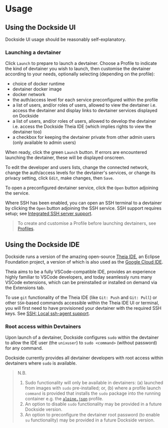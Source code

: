 # Usage

## Using the Dockside UI

Dockside UI usage should be reasonably self-explanatory.

### Launching a devtainer

Click `Launch` to prepare to launch a devtainer. Choose a Profile to indicate the kind of devtainer you wish to launch, then customise the devtainer according to your needs, optionally selecting (depending on the profile):

- choice of docker runtime
- devtainer docker image
- docker network
- the auth/access level for each service preconfigured within the profile
- a list of users, and/or roles of users, allowed to view the devtainer i.e. access the devtainer and display links to devtainer services displayed on Dockside
- a list of users, and/or roles of users, allowed to develop the devtainer i.e. access the Dockside Theia IDE (which implies rights to view the devtainer too)
- a checkbox for keeping the devtainer private from other admin users (only available to admin users)

When ready, click the green `Launch` button. If errors are encountered launching the devtainer, these will be displayed onscreen.

To edit the developer and users lists, change the connected network, change the auth/access levels for the devtainer's services, or change its privacy setting, click `Edit`, make changes, then `Save`.

To open a preconfigured devtainer service, click the `Open` button adjoining the service.

Where SSH has been enabled, you can open an SSH terminal to a devtainer by clicking the `Open` button adjoining the SSH service. SSH support requires setup; see [Integrated SSH server support](extensions/ssh.md#integrated-ssh-server-support).

> To create and customise a Profile before launching devtainers, see [Profiles](setup.md#profiles).

## Using the Dockside IDE

Dockside runs a version of the amazing open-source [Theia IDE](https://theia-ide.org/), an Eclipse Foundation project, a version of which is also used as the [Google Cloud IDE](https://ide.cloud.google.com).

Theia aims to be a fully VSCode-compatible IDE, provides an experience highly familiar to VSCode developers, and today seamlessly runs many VSCode extensions, which can be preinstalled or installed on demand via the Extensions tab.

To use `git` functionality of the Theia IDE (like `Git: Push` and `Git: Pull`) or other `SSH`-based commands accessible within the Theia IDE UI or terminal, you will first need to have provisioned your devtainer with the required SSH keys. See [SSH: Local ssh-agent support](extensions/ssh.md#local-ssh-agent-support).

### Root access within Devtainers

Upon launch of a devtainer, Dockside configures `sudo` within the devtainer to allow the IDE user (the `unixuser`) to `sudo <command>` (without password) for any command.

Dockside currently provides all devtainer developers with root access within devtainers where `sudo` is available.

> N.B.
> 
> 1. Sudo functionality will only be available in devtainers: (a) launched from images with `sudo` pre-installed; or, (b) where a profile launch `command` is provided that installs the `sudo` package into the running container e.g. the [`alpine.json`](https://github.com/newsnowlabs/dockside/blob/main/app/server/example/config/profiles/alpine.json) profile.
> 2. An option to disable `sudo` functionality may be provided in a future Dockside version.
> 3. An option to preconfigure the devtainer root password (to enable `su` functionality) may be provided in a future Dockside version.